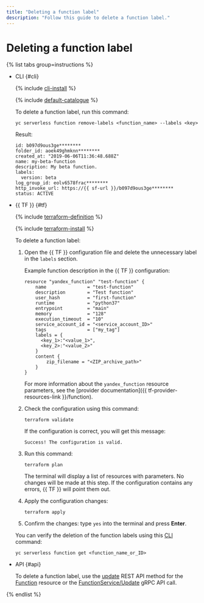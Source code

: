 ```yaml
---
title: "Deleting a function label"
description: "Follow this guide to delete a function label."
---
```


# Deleting a function label

{% list tabs group=instructions %}

- CLI {#cli}

   {% include [cli-install](../../../_includes/cli-install.md) %}

   {% include [default-catalogue](../../../_includes/default-catalogue.md) %}

   To delete a function label, run this command:

   ```
   yc serverless function remove-labels <function_name> --labels <key>
   ```

   Result:

   ```
   id: b097d9ous3ge********
   folder_id: aoek49ghmknn********
   created_at: "2019-06-06T11:36:48.688Z"
   name: my-beta-function
   description: My beta function.
   labels:
     version: beta
   log_group_id: eolv6578frac********
   http_invoke_url: https://{{ sf-url }}/b097d9ous3ge********
   status: ACTIVE
   ```

- {{ TF }} {#tf}

   {% include [terraform-definition](../../../_tutorials/terraform-definition.md) %}

   {% include [terraform-install](../../../_includes/terraform-install.md) %}

   To delete a function label:

   1. Open the {{ TF }} configuration file and delete the unnecessary label in the `labels` section.

      Example function description in the {{ TF }} configuration:

      ```
      resource "yandex_function" "test-function" {
          name               = "test-function"
          description        = "Test function"
          user_hash          = "first-function"
          runtime            = "python37"
          entrypoint         = "main"
          memory             = "128"
          execution_timeout  = "10"
          service_account_id = "<service_account_ID>"
          tags               = ["my_tag"]
          labels = {
            <key_1>:"<value_1>",
            <key_2>:"<value_2>"
          }
          content {
              zip_filename = "<ZIP_archive_path>"
          }
      }
      ```

      For more information about the `yandex_function` resource parameters, see the [provider documentation]({{ tf-provider-resources-link }}/function).

   1. Check the configuration using this command:

      ```
      terraform validate
      ```

      If the configuration is correct, you will get this message:

      ```
      Success! The configuration is valid.
      ```

   1. Run this command:

      ```
      terraform plan
      ```

      The terminal will display a list of resources with parameters. No changes will be made at this step. If the configuration contains any errors, {{ TF }} will point them out.

   1. Apply the configuration changes:

      ```
      terraform apply
      ```
   1. Confirm the changes: type `yes` into the terminal and press **Enter**.

   You can verify the deletion of the function labels using this [CLI](../../../cli/quickstart.md) command:

   ```
   yc serverless function get <function_name_or_ID>
   ```

- API {#api}

   To delete a function label, use the [update](../../functions/api-ref/Function/update.md) REST API method for the [Function](../../functions/api-ref/Function/index.md) resource or the [FunctionService/Update](../../functions/api-ref/grpc/function_service.md#Update) gRPC API call.

{% endlist %}
